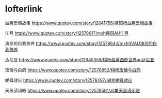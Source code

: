# lofterlink

血腥爱情故事
https://www.quotev.com/story/12841756/棋超杨血腥爱情故事
 
江月
https://www.quotev.com/story/12578617/mxh民国AU江月
 
演员的自我修养
https://www.quotev.com/story/12578644/mxhGVAU演员的自我修养
 
达尼亚
https://www.quotev.com/story/12645358/棋杨超黄西部世界au达尼亚
 
玫瑰与白鸽
https://www.quotev.com/story/12576852/棋杨玫瑰与白鸽
 
蝴蝶效应
https://www.quotev.com/story/12578497/all羊蝴蝶效应
 
天黑请闭眼
https://www.quotev.com/story/12578591/all羊天黑请闭眼
